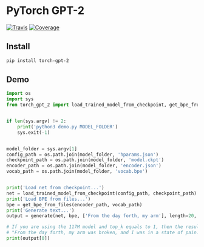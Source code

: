 # PyTorch GPT-2

[![Travis](https://travis-ci.org/CyberZHG/torch-gpt-2.svg)](https://travis-ci.org/CyberZHG/torch-gpt-2)
[![Coverage](https://coveralls.io/repos/github/CyberZHG/torch-gpt-2/badge.svg?branch=master)](https://coveralls.io/github/CyberZHG/torch-gpt-2)

## Install

```bash
pip install torch-gpt-2
```

## Demo

```python
import os
import sys
from torch_gpt_2 import load_trained_model_from_checkpoint, get_bpe_from_files, generate


if len(sys.argv) != 2:
    print('python3 demo.py MODEL_FOLDER')
    sys.exit(-1)


model_folder = sys.argv[1]
config_path = os.path.join(model_folder, 'hparams.json')
checkpoint_path = os.path.join(model_folder, 'model.ckpt')
encoder_path = os.path.join(model_folder, 'encoder.json')
vocab_path = os.path.join(model_folder, 'vocab.bpe')


print('Load net from checkpoint...')
net = load_trained_model_from_checkpoint(config_path, checkpoint_path)
print('Load BPE from files...')
bpe = get_bpe_from_files(encoder_path, vocab_path)
print('Generate text...')
output = generate(net, bpe, ['From the day forth, my arm'], length=20, top_k=1)

# If you are using the 117M model and top_k equals to 1, then the result would be:
# "From the day forth, my arm was broken, and I was in a state of pain. I was in a state of pain,"
print(output[0])
```
